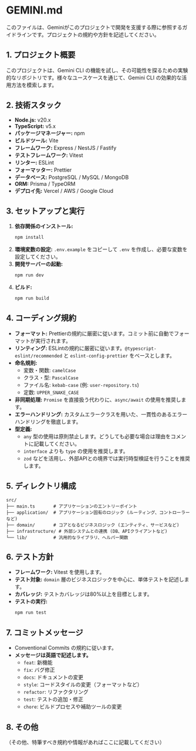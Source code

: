 # GEMINI.md

このファイルは、Geminiがこのプロジェクトで開発を支援する際に参照するガイドラインです。プロジェクトの規約や方針を記述してください。

## 1. プロジェクト概要

このプロジェクトは、Gemini CLI の機能を試し、その可能性を探るための実験的なリポジトリです。様々なユースケースを通じて、Gemini CLI の効果的な活用方法を模索します。

## 2. 技術スタック

- **Node.js:** v20.x
- **TypeScript:** v5.x
- **パッケージマネージャー:** npm
- **ビルドツール:** Vite
- **フレームワーク:** Express / NestJS / Fastify
- **テストフレームワーク:** Vitest
- **リンター:** ESLint
- **フォーマッター:** Prettier
- **データベース:** PostgreSQL / MySQL / MongoDB
- **ORM:** Prisma / TypeORM
- **デプロイ先:** Vercel / AWS / Google Cloud

## 3. セットアップと実行

1.  **依存関係のインストール:**
    ```bash
    npm install
    ```
2.  **環境変数の設定:**
    `.env.example` をコピーして `.env` を作成し、必要な変数を設定してください。
3.  **開発サーバーの起動:**
    ```bash
    npm run dev
    ```
4.  **ビルド:**
    ```bash
    npm run build
    ```

## 4. コーディング規約

- **フォーマット:** Prettierの規約に厳密に従います。コミット前に自動でフォーマットが実行されます。
- **リンティング:** ESLintの規約に厳密に従います。`@typescript-eslint/recommended` と `eslint-config-prettier` をベースとします。
- **命名規則:**
    - 変数・関数: `camelCase`
    - クラス・型: `PascalCase`
    - ファイル名: `kebab-case` (例: `user-repository.ts`)
    - 定数: `UPPER_SNAKE_CASE`
- **非同期処理:** `Promise` を直接扱う代わりに、`async/await` の使用を推奨します。
- **エラーハンドリング:** カスタムエラークラスを用いた、一貫性のあるエラーハンドリングを徹底します。
- **型定義:**
    - `any` 型の使用は原則禁止します。どうしても必要な場合は理由をコメントに記載してください。
    - `interface` よりも `type` の使用を推奨します。
    - `zod` などを活用し、外部APIとの境界では実行時型検証を行うことを推奨します。

## 5. ディレクトリ構成

```
src/
├── main.ts       # アプリケーションのエントリーポイント
├── application/  # アプリケーション固有のロジック (ルーティング、コントローラーなど)
├── domain/       # コアとなるビジネスロジック (エンティティ、サービスなど)
├── infrastructure/ # 外部システムとの連携 (DB、APIクライアントなど)
└── lib/          # 汎用的なライブラリ、ヘルパー関数
```

## 6. テスト方針

- **フレームワーク:** Vitest を使用します。
- **テスト対象:** `domain` 層のビジネスロジックを中心に、単体テストを記述します。
- **カバレッジ:** テストカバレッジは80%以上を目標とします。
- **テストの実行:**
  ```bash
  npm run test
  ```

## 7. コミットメッセージ

- Conventional Commits の規約に従います。
- **メッセージは英語で記述します。**
  - `feat`: 新機能
  - `fix`: バグ修正
  - `docs`: ドキュメントの変更
  - `style`: コードスタイルの変更（フォーマットなど）
  - `refactor`: リファクタリング
  - `test`: テストの追加・修正
  - `chore`: ビルドプロセスや補助ツールの変更

## 8. その他

（その他、特筆すべき規約や情報があればここに記載してください）